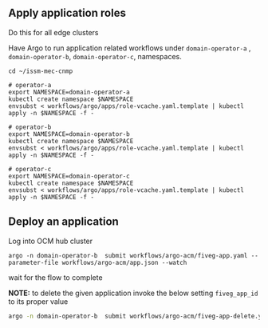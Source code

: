 ## Apply application roles

Do this for all edge clusters

Have Argo to run application related workflows under `domain-operator-a` , `domain-operator-b`, `domain-operator-c`, namespaces.

```
cd ~/issm-mec-cnmp
```

```
# operator-a
export NAMESPACE=domain-operator-a
kubectl create namespace $NAMESPACE
envsubst < workflows/argo/apps/role-vcache.yaml.template | kubectl apply -n $NAMESPACE -f -

# operator-b
export NAMESPACE=domain-operator-b
kubectl create namespace $NAMESPACE
envsubst < workflows/argo/apps/role-vcache.yaml.template | kubectl apply -n $NAMESPACE -f -

# operator-c
export NAMESPACE=domain-operator-c
kubectl create namespace $NAMESPACE
envsubst < workflows/argo/apps/role-vcache.yaml.template | kubectl apply -n $NAMESPACE -f -
```


## Deploy an application

Log into OCM hub cluster

```
argo -n domain-operator-b  submit workflows/argo-acm/fiveg-app.yaml --parameter-file workflows/argo-acm/app.json --watch
```

wait for the flow to complete

**NOTE:** to delete the given application invoke the below setting `fiveg_app_id` to its proper value

```bash
argo -n domain-operator-b  submit workflows/argo-acm/fiveg-app-delete.yaml -p fiveg_app_id="fiveg-app-abcd12" --watch
```
